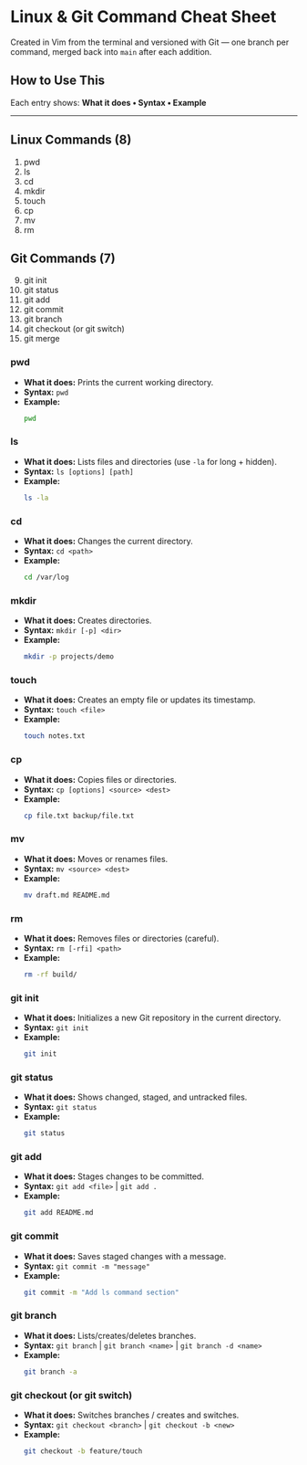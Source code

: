 # Linux & Git Command Cheat Sheet

Created in Vim from the terminal and versioned with Git — one branch per command, merged back into `main` after each addition.

## How to Use This
Each entry shows: **What it does • Syntax • Example**

---

## Linux Commands (8)
1. pwd
2. ls
3. cd
4. mkdir
5. touch
6. cp
7. mv
8. rm

## Git Commands (7)
9. git init
10. git status
11. git add
12. git commit
13. git branch
14. git checkout (or git switch)
15. git merge

### pwd
- **What it does:** Prints the current working directory.
- **Syntax:** `pwd`
- **Example:**
  ```bash
  pwd
### ls
- **What it does:** Lists files and directories (use `-la` for long + hidden).
- **Syntax:** `ls [options] [path]`
- **Example:**
  ```bash
  ls -la
### cd
- **What it does:** Changes the current directory.
- **Syntax:** `cd <path>`
- **Example:**
  ```bash
  cd /var/log

### mkdir
- **What it does:** Creates directories.
- **Syntax:** `mkdir [-p] <dir>`
- **Example:**
  ```bash
  mkdir -p projects/demo
### touch
- **What it does:** Creates an empty file or updates its timestamp.
- **Syntax:** `touch <file>`
- **Example:**
  ```bash
  touch notes.txt

### cp
- **What it does:** Copies files or directories.
- **Syntax:** `cp [options] <source> <dest>`
- **Example:**
  ```bash
  cp file.txt backup/file.txt

### mv
- **What it does:** Moves or renames files.
- **Syntax:** `mv <source> <dest>`
- **Example:**
  ```bash
  mv draft.md README.md
### rm
- **What it does:** Removes files or directories (careful).
- **Syntax:** `rm [-rfi] <path>`
- **Example:**
  ```bash
  rm -rf build/
### git init
- **What it does:** Initializes a new Git repository in the current directory.
- **Syntax:** `git init`
- **Example:**
  ```bash
  git init
### git status
- **What it does:** Shows changed, staged, and untracked files.
- **Syntax:** `git status`
- **Example:**
  ```bash
  git status
### git add
- **What it does:** Stages changes to be committed.
- **Syntax:** `git add <file>` | `git add .`
- **Example:**
  ```bash
  git add README.md

### git commit
- **What it does:** Saves staged changes with a message.
- **Syntax:** `git commit -m "message"`
- **Example:**
  ```bash
  git commit -m "Add ls command section"

### git branch
- **What it does:** Lists/creates/deletes branches.
- **Syntax:** `git branch` | `git branch <name>` | `git branch -d <name>`
- **Example:**
  ```bash
  git branch -a
### git checkout (or git switch)
- **What it does:** Switches branches / creates and switches.
- **Syntax:** `git checkout <branch>` | `git checkout -b <new>`
- **Example:**
  ```bash
  git checkout -b feature/touch
